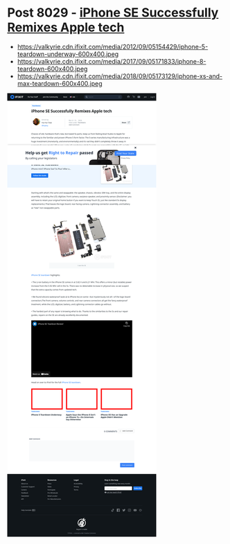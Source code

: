 # Post 8029 - [iPhone SE Successfully Remixes Apple tech](https://www.ifixit.com/News/8029/iphone-se-successfully-remixes-apple-tech)

- https://valkyrie.cdn.ifixit.com/media/2012/09/05154429/iphone-5-teardown-underway-600x400.jpeg
- https://valkyrie.cdn.ifixit.com/media/2017/09/05171833/iphone-8-teardown-600x400.jpeg
- https://valkyrie.cdn.ifixit.com/media/2018/09/05173129/iphone-xs-and-max-teardown-600x400.jpeg

![screencap](screenshots/92b65ea5-79d5-4f36-889a-38df68fae3a1.png)
